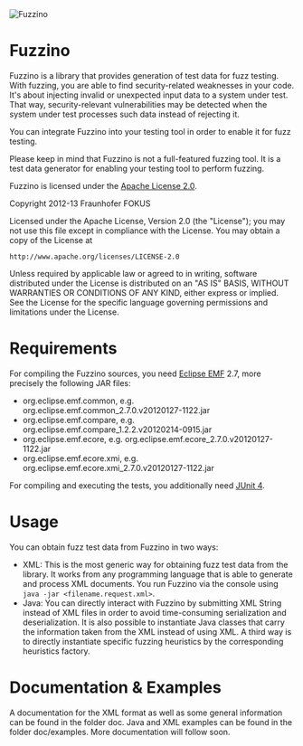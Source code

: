 <img src="https://github.com/fraunhoferfokus/Fuzzino/blob/master/fuzzino.jpg?raw=true" alt="Fuzzino">

Fuzzino
=======

Fuzzino is a library that provides generation of test data for fuzz testing. With fuzzing, you are able to find security-related weaknesses in your code. It's about injecting invalid or unexpected input data to a system under test. That way, security-relevant vulnerabilities may be detected when the system under test processes such data instead of rejecting it.

You can integrate Fuzzino into your testing tool in order to enable it for fuzz testing.

Please keep in mind that Fuzzino is not a full-featured fuzzing tool. It is a test data generator for enabling your testing tool to perform fuzzing.

Fuzzino is licensed under the [Apache License 2.0](http://www.apache.org/licenses/LICENSE-2.0).

Copyright 2012-13 Fraunhofer FOKUS

Licensed under the Apache License, Version 2.0 (the "License"); you may not use this file except in compliance with the License. You may obtain a copy of the License at

    http://www.apache.org/licenses/LICENSE-2.0

Unless required by applicable law or agreed to in writing, software distributed under the License is distributed on an "AS IS" BASIS, WITHOUT WARRANTIES OR CONDITIONS OF ANY KIND, either express or implied. See the License for the specific language governing permissions and limitations under the License.


Requirements
============

For compiling the Fuzzino sources, you need [Eclipse EMF](http://www.eclipse.org/modeling/emf/) 2.7, more precisely the following JAR files:

* org.eclipse.emf.common, e.g. org.eclipse.emf.common_2.7.0.v20120127-1122.jar
* org.eclipse.emf.compare, e.g. org.eclipse.emf.compare_1.2.2.v20120214-0915.jar
* org.eclipse.emf.ecore, e.g. org.eclipse.emf.ecore_2.7.0.v20120127-1122.jar
* org.eclipse.emf.ecore.xmi, e.g. org.eclipse.emf.ecore.xmi_2.7.0.v20120127-1122.jar

For compiling and executing the tests, you additionally need [JUnit 4](http://junit.org/).


Usage
=====

You can obtain fuzz test data from Fuzzino in two ways:

* XML: This is the most generic way for obtaining fuzz test data from the library. It works from any programming language that is able to generate and process XML documents. You run Fuzzino via the console using `java -jar <filename.request.xml>`.
* Java: You can directly interact with Fuzzino by submitting XML String instead of XML files in order to avoid time-consuming serialization and deserialization. It is also possible to instantiate Java classes that carry the information taken from the XML instead of using XML. A third way is to directly instantiate specific fuzzing heuristics by the corresponding heuristics factory. 


Documentation & Examples
========================

A documentation for the XML format as well as some general information can be found in the folder doc. Java and XML examples can be found in the folder doc/examples. More documentation will follow soon.